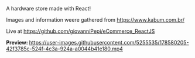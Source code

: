 A hardware store made with React! 

Images and information weere gathered from https://www.kabum.com.br/

Live at https://github.com/giovanniPepi/eCommerce_ReactJS

<strong> Preview: </strong>
https://user-images.githubusercontent.com/5255535/178580205-42f3785c-524f-4c3a-924a-a0044b41e180.mp4

